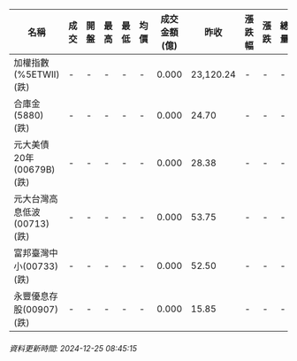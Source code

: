 | 名稱 | 成交 | 開盤 | 最高 | 最低 | 均價 | 成交金額(億) | 昨收 | 漲跌幅 | 漲跌 | 總量 | 昨量 | 振幅 |
| -------- | -------- | -------- | -------- |-------- | -------- | -------- |-------- |-------- |-------- | -------- | -------- |-------- |
|加權指數(%5ETWII) (跌)|-|-|-|-|-|0.000|23,120.24|-|-|-|-|0.00%|
|合庫金(5880) (跌)|-|-|-|-|-|0.000|24.70|-|-|-|-|0.00%|
|元大美債20年(00679B) (跌)|-|-|-|-|-|0.000|28.38|-|-|-|-|0.00%|
|元大台灣高息低波(00713) (跌)|-|-|-|-|-|0.000|53.75|-|-|-|-|0.00%|
|富邦臺灣中小(00733) (跌)|-|-|-|-|-|0.000|52.50|-|-|-|-|0.00%|
|永豐優息存股(00907) (跌)|-|-|-|-|-|0.000|15.85|-|-|-|-|0.00%|
###### 資料更新時間: 2024-12-25 08:45:15